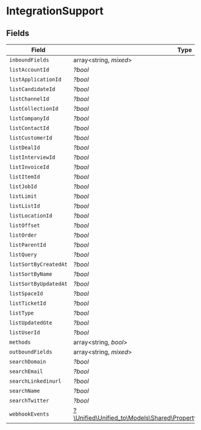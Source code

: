 # IntegrationSupport


## Fields

| Field                                                                                                                                        | Type                                                                                                                                         | Required                                                                                                                                     | Description                                                                                                                                  |
| -------------------------------------------------------------------------------------------------------------------------------------------- | -------------------------------------------------------------------------------------------------------------------------------------------- | -------------------------------------------------------------------------------------------------------------------------------------------- | -------------------------------------------------------------------------------------------------------------------------------------------- |
| `inboundFields`                                                                                                                              | array<string, *mixed*>                                                                                                                       | :heavy_minus_sign:                                                                                                                           | N/A                                                                                                                                          |
| `listAccountId`                                                                                                                              | *?bool*                                                                                                                                      | :heavy_minus_sign:                                                                                                                           | N/A                                                                                                                                          |
| `listApplicationId`                                                                                                                          | *?bool*                                                                                                                                      | :heavy_minus_sign:                                                                                                                           | N/A                                                                                                                                          |
| `listCandidateId`                                                                                                                            | *?bool*                                                                                                                                      | :heavy_minus_sign:                                                                                                                           | N/A                                                                                                                                          |
| `listChannelId`                                                                                                                              | *?bool*                                                                                                                                      | :heavy_minus_sign:                                                                                                                           | N/A                                                                                                                                          |
| `listCollectionId`                                                                                                                           | *?bool*                                                                                                                                      | :heavy_minus_sign:                                                                                                                           | N/A                                                                                                                                          |
| `listCompanyId`                                                                                                                              | *?bool*                                                                                                                                      | :heavy_minus_sign:                                                                                                                           | N/A                                                                                                                                          |
| `listContactId`                                                                                                                              | *?bool*                                                                                                                                      | :heavy_minus_sign:                                                                                                                           | N/A                                                                                                                                          |
| `listCustomerId`                                                                                                                             | *?bool*                                                                                                                                      | :heavy_minus_sign:                                                                                                                           | N/A                                                                                                                                          |
| `listDealId`                                                                                                                                 | *?bool*                                                                                                                                      | :heavy_minus_sign:                                                                                                                           | N/A                                                                                                                                          |
| `listInterviewId`                                                                                                                            | *?bool*                                                                                                                                      | :heavy_minus_sign:                                                                                                                           | N/A                                                                                                                                          |
| `listInvoiceId`                                                                                                                              | *?bool*                                                                                                                                      | :heavy_minus_sign:                                                                                                                           | N/A                                                                                                                                          |
| `listItemId`                                                                                                                                 | *?bool*                                                                                                                                      | :heavy_minus_sign:                                                                                                                           | N/A                                                                                                                                          |
| `listJobId`                                                                                                                                  | *?bool*                                                                                                                                      | :heavy_minus_sign:                                                                                                                           | N/A                                                                                                                                          |
| `listLimit`                                                                                                                                  | *?bool*                                                                                                                                      | :heavy_minus_sign:                                                                                                                           | N/A                                                                                                                                          |
| `listListId`                                                                                                                                 | *?bool*                                                                                                                                      | :heavy_minus_sign:                                                                                                                           | N/A                                                                                                                                          |
| `listLocationId`                                                                                                                             | *?bool*                                                                                                                                      | :heavy_minus_sign:                                                                                                                           | N/A                                                                                                                                          |
| `listOffset`                                                                                                                                 | *?bool*                                                                                                                                      | :heavy_minus_sign:                                                                                                                           | N/A                                                                                                                                          |
| `listOrder`                                                                                                                                  | *?bool*                                                                                                                                      | :heavy_minus_sign:                                                                                                                           | N/A                                                                                                                                          |
| `listParentId`                                                                                                                               | *?bool*                                                                                                                                      | :heavy_minus_sign:                                                                                                                           | N/A                                                                                                                                          |
| `listQuery`                                                                                                                                  | *?bool*                                                                                                                                      | :heavy_minus_sign:                                                                                                                           | N/A                                                                                                                                          |
| `listSortByCreatedAt`                                                                                                                        | *?bool*                                                                                                                                      | :heavy_minus_sign:                                                                                                                           | N/A                                                                                                                                          |
| `listSortByName`                                                                                                                             | *?bool*                                                                                                                                      | :heavy_minus_sign:                                                                                                                           | N/A                                                                                                                                          |
| `listSortByUpdatedAt`                                                                                                                        | *?bool*                                                                                                                                      | :heavy_minus_sign:                                                                                                                           | N/A                                                                                                                                          |
| `listSpaceId`                                                                                                                                | *?bool*                                                                                                                                      | :heavy_minus_sign:                                                                                                                           | N/A                                                                                                                                          |
| `listTicketId`                                                                                                                               | *?bool*                                                                                                                                      | :heavy_minus_sign:                                                                                                                           | N/A                                                                                                                                          |
| `listType`                                                                                                                                   | *?bool*                                                                                                                                      | :heavy_minus_sign:                                                                                                                           | N/A                                                                                                                                          |
| `listUpdatedGte`                                                                                                                             | *?bool*                                                                                                                                      | :heavy_minus_sign:                                                                                                                           | N/A                                                                                                                                          |
| `listUserId`                                                                                                                                 | *?bool*                                                                                                                                      | :heavy_minus_sign:                                                                                                                           | N/A                                                                                                                                          |
| `methods`                                                                                                                                    | array<string, *bool*>                                                                                                                        | :heavy_minus_sign:                                                                                                                           | N/A                                                                                                                                          |
| `outboundFields`                                                                                                                             | array<string, *mixed*>                                                                                                                       | :heavy_minus_sign:                                                                                                                           | N/A                                                                                                                                          |
| `searchDomain`                                                                                                                               | *?bool*                                                                                                                                      | :heavy_minus_sign:                                                                                                                           | N/A                                                                                                                                          |
| `searchEmail`                                                                                                                                | *?bool*                                                                                                                                      | :heavy_minus_sign:                                                                                                                           | N/A                                                                                                                                          |
| `searchLinkedinurl`                                                                                                                          | *?bool*                                                                                                                                      | :heavy_minus_sign:                                                                                                                           | N/A                                                                                                                                          |
| `searchName`                                                                                                                                 | *?bool*                                                                                                                                      | :heavy_minus_sign:                                                                                                                           | N/A                                                                                                                                          |
| `searchTwitter`                                                                                                                              | *?bool*                                                                                                                                      | :heavy_minus_sign:                                                                                                                           | N/A                                                                                                                                          |
| `webhookEvents`                                                                                                                              | [?\Unified\Unified_to\Models\Shared\PropertyIntegrationSupportWebhookEvents](../../Models/Shared/PropertyIntegrationSupportWebhookEvents.md) | :heavy_minus_sign:                                                                                                                           | N/A                                                                                                                                          |